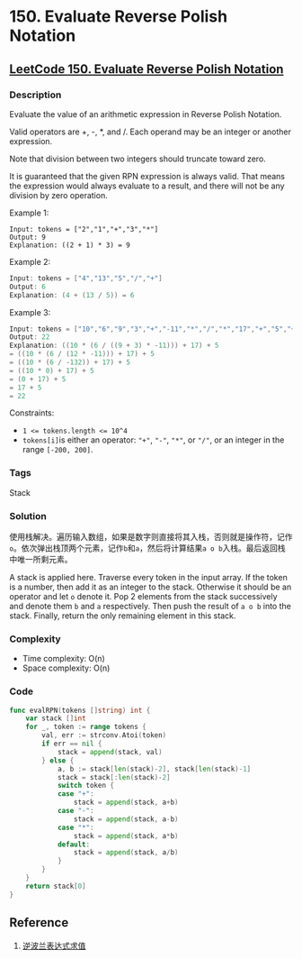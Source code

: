 # 150. Evaluate Reverse Polish Notation

## [LeetCode **150. Evaluate Reverse Polish Notation**](https://leetcode-cn.com/problems/evaluate-reverse-polish-notation/)

### Description

Evaluate the value of an arithmetic expression in Reverse Polish Notation.

Valid operators are +, -, \*, and /. Each operand may be an integer or another expression.

Note that division between two integers should truncate toward zero.

It is guaranteed that the given RPN expression is always valid. That means the expression would always evaluate to a result, and there will not be any division by zero operation.

Example 1:

```text
Input: tokens = ["2","1","+","3","*"]
Output: 9
Explanation: ((2 + 1) * 3) = 9
```

Example 2:

```go
Input: tokens = ["4","13","5","/","+"]
Output: 6
Explanation: (4 + (13 / 5)) = 6
```

Example 3:

```go
Input: tokens = ["10","6","9","3","+","-11","*","/","*","17","+","5","+"]
Output: 22
Explanation: ((10 * (6 / ((9 + 3) * -11))) + 17) + 5
= ((10 * (6 / (12 * -11))) + 17) + 5
= ((10 * (6 / -132)) + 17) + 5
= ((10 * 0) + 17) + 5
= (0 + 17) + 5
= 17 + 5
= 22
```

Constraints:

* `1 <= tokens.length <= 10^4`
* `tokens[i]`is either an operator: `"+"`, `"-"`, `"*"`, or `"/"`, or an integer in the range `[-200, 200]`.

### Tags

Stack

### Solution

使用栈解决。遍历输入数组，如果是数字则直接将其入栈，否则就是操作符，记作`o`。依次弹出栈顶两个元素，记作`b`和`a`，然后将计算结果`a o b`入栈。最后返回栈中唯一所剩元素。

A stack is applied here. Traverse every token in the input array. If the token is a number, then add it as an integer to the stack. Otherwise it should be an operator and let `o`  denote it. Pop 2 elements from the stack successively and denote them `b` and `a` respectively. Then push the result of `a o b` into the stack. Finally, return the only remaining element in this stack.

### Complexity

* Time complexity: O\(n\)
* Space complexity: O\(n\)

### Code

```go
func evalRPN(tokens []string) int {
	var stack []int
	for _, token := range tokens {
		val, err := strconv.Atoi(token)
		if err == nil {
			stack = append(stack, val)
		} else {
			a, b := stack[len(stack)-2], stack[len(stack)-1]
			stack = stack[:len(stack)-2]
			switch token {
			case "+":
				stack = append(stack, a+b)
			case "-":
				stack = append(stack, a-b)
			case "*":
				stack = append(stack, a*b)
			default:
				stack = append(stack, a/b)
			}
		}
	}
	return stack[0]
}
```

## Reference

1. [逆波兰表达式求值](https://leetcode-cn.com/problems/evaluate-reverse-polish-notation/solution/ni-bo-lan-biao-da-shi-qiu-zhi-by-leetcod-wue9/)

